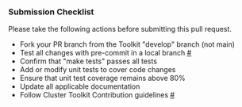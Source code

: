 ### Submission Checklist

Please take the following actions before submitting this pull request.

* Fork your PR branch from the Toolkit "develop" branch (not main)
* Test all changes with pre-commit in a local branch [#](https://goo.gle/hpc-toolkit#development)
* Confirm that "make tests" passes all tests
* Add or modify unit tests to cover code changes
* Ensure that unit test coverage remains above 80%
* Update all applicable documentation
* Follow Cluster Toolkit Contribution guidelines [#](https://goo.gle/hpc-toolkit-contributing)
